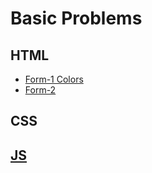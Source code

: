 # Basic Problems

## HTML

- [Form-1 Colors](/html/form-1.html)
- [Form-2](/html/form-2.html)

## CSS

## [JS](/Docs/js.md)
